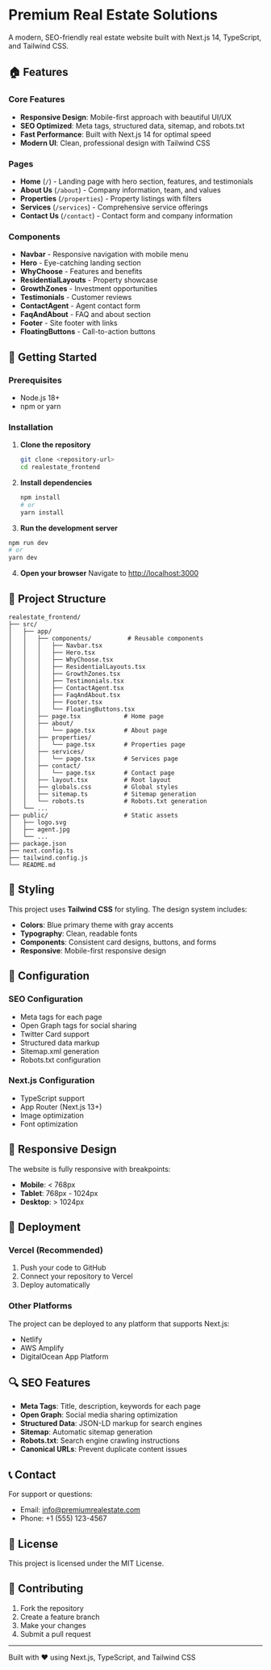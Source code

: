 # Premium Real Estate Solutions

A modern, SEO-friendly real estate website built with Next.js 14, TypeScript, and Tailwind CSS.

## 🏠 Features

### Core Features
- **Responsive Design**: Mobile-first approach with beautiful UI/UX
- **SEO Optimized**: Meta tags, structured data, sitemap, and robots.txt
- **Fast Performance**: Built with Next.js 14 for optimal speed
- **Modern UI**: Clean, professional design with Tailwind CSS

### Pages
- **Home** (`/`) - Landing page with hero section, features, and testimonials
- **About Us** (`/about`) - Company information, team, and values
- **Properties** (`/properties`) - Property listings with filters
- **Services** (`/services`) - Comprehensive service offerings
- **Contact Us** (`/contact`) - Contact form and company information

### Components
- **Navbar** - Responsive navigation with mobile menu
- **Hero** - Eye-catching landing section
- **WhyChoose** - Features and benefits
- **ResidentialLayouts** - Property showcase
- **GrowthZones** - Investment opportunities
- **Testimonials** - Customer reviews
- **ContactAgent** - Agent contact form
- **FaqAndAbout** - FAQ and about section
- **Footer** - Site footer with links
- **FloatingButtons** - Call-to-action buttons

## 🚀 Getting Started

### Prerequisites
- Node.js 18+ 
- npm or yarn

### Installation

1. **Clone the repository**
   ```bash
   git clone <repository-url>
   cd realestate_frontend
   ```

2. **Install dependencies**
   ```bash
   npm install
   # or
   yarn install
   ```

3. **Run the development server**
```bash
npm run dev
# or
yarn dev
   ```

4. **Open your browser**
   Navigate to [http://localhost:3000](http://localhost:3000)

## 📁 Project Structure

```
realestate_frontend/
├── src/
│   ├── app/
│   │   ├── components/          # Reusable components
│   │   │   ├── Navbar.tsx
│   │   │   ├── Hero.tsx
│   │   │   ├── WhyChoose.tsx
│   │   │   ├── ResidentialLayouts.tsx
│   │   │   ├── GrowthZones.tsx
│   │   │   ├── Testimonials.tsx
│   │   │   ├── ContactAgent.tsx
│   │   │   ├── FaqAndAbout.tsx
│   │   │   ├── Footer.tsx
│   │   │   └── FloatingButtons.tsx
│   │   ├── page.tsx            # Home page
│   │   ├── about/
│   │   │   └── page.tsx        # About page
│   │   ├── properties/
│   │   │   └── page.tsx        # Properties page
│   │   ├── services/
│   │   │   └── page.tsx        # Services page
│   │   ├── contact/
│   │   │   └── page.tsx        # Contact page
│   │   ├── layout.tsx          # Root layout
│   │   ├── globals.css         # Global styles
│   │   ├── sitemap.ts          # Sitemap generation
│   │   └── robots.ts           # Robots.txt generation
│   └── ...
├── public/                     # Static assets
│   ├── logo.svg
│   ├── agent.jpg
│   └── ...
├── package.json
├── next.config.ts
├── tailwind.config.js
└── README.md
```

## 🎨 Styling

This project uses **Tailwind CSS** for styling. The design system includes:

- **Colors**: Blue primary theme with gray accents
- **Typography**: Clean, readable fonts
- **Components**: Consistent card designs, buttons, and forms
- **Responsive**: Mobile-first responsive design

## 🔧 Configuration

### SEO Configuration
- Meta tags for each page
- Open Graph tags for social sharing
- Twitter Card support
- Structured data markup
- Sitemap.xml generation
- Robots.txt configuration

### Next.js Configuration
- TypeScript support
- App Router (Next.js 13+)
- Image optimization
- Font optimization

## 📱 Responsive Design

The website is fully responsive with breakpoints:
- **Mobile**: < 768px
- **Tablet**: 768px - 1024px
- **Desktop**: > 1024px

## 🚀 Deployment

### Vercel (Recommended)
1. Push your code to GitHub
2. Connect your repository to Vercel
3. Deploy automatically

### Other Platforms
The project can be deployed to any platform that supports Next.js:
- Netlify
- AWS Amplify
- DigitalOcean App Platform

## 🔍 SEO Features

- **Meta Tags**: Title, description, keywords for each page
- **Open Graph**: Social media sharing optimization
- **Structured Data**: JSON-LD markup for search engines
- **Sitemap**: Automatic sitemap generation
- **Robots.txt**: Search engine crawling instructions
- **Canonical URLs**: Prevent duplicate content issues

## 📞 Contact

For support or questions:
- Email: info@premiumrealestate.com
- Phone: +1 (555) 123-4567

## 📄 License

This project is licensed under the MIT License.

## 🤝 Contributing

1. Fork the repository
2. Create a feature branch
3. Make your changes
4. Submit a pull request

---

Built with ❤️ using Next.js, TypeScript, and Tailwind CSS
